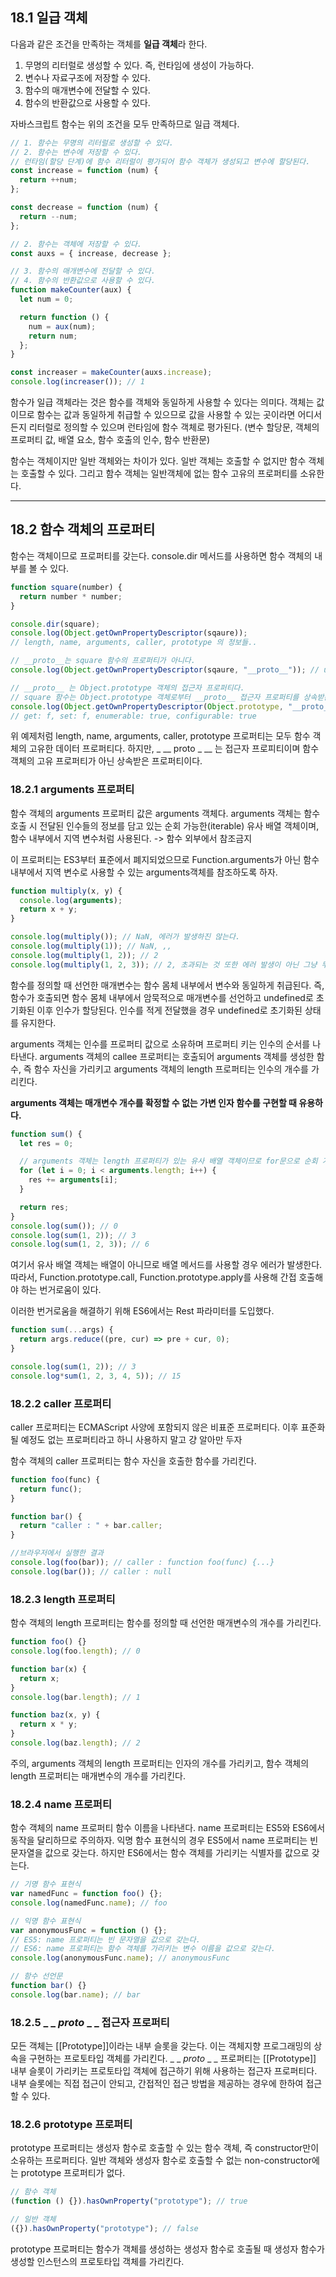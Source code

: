 ## 18.1 일급 객체

다음과 같은 조건을 만족하는 객체를 **일급 객체**라 한다.

1. 무명의 리터럴로 생성할 수 있다. 즉, 런타임에 생성이 가능하다.
2. 변수나 자료구조에 저장할 수 있다.
3. 함수의 매개변수에 전달할 수 있다.
4. 함수의 반환값으로 사용할 수 있다.

자바스크립트 함수는 위의 조건을 모두 만족하므로 일급 객체다.

```javascript
// 1. 함수는 무명의 리터럴로 생성할 수 있다.
// 2. 함수는 변수에 저장할 수 있다.
// 런타임(할당 단계)에 함수 리터럴이 평가되어 함수 객체가 생성되고 변수에 할당된다.
const increase = function (num) {
  return ++num;
};

const decrease = function (num) {
  return --num;
};

// 2. 함수는 객체에 저장할 수 있다.
const auxs = { increase, decrease };

// 3. 함수의 매개변수에 전달할 수 있다.
// 4. 함수의 반환값으로 사용할 수 있다.
function makeCounter(aux) {
  let num = 0;

  return function () {
    num = aux(num);
    return num;
  };
}

const increaser = makeCounter(auxs.increase);
console.log(increaser()); // 1
```

함수가 일급 객체라는 것은 함수를 객체와 동일하게 사용할 수 있다는 의미다. 객체는 값이므로 함수는 값과 동일하게 취급할 수 있으므로 값을 사용할 수 있는 곳이라면 어디서든지 리터럴로 정의할 수 있으며 런타임에 함수 객체로 평가된다. (변수 할당문, 객체의 프로퍼티 값, 배열 요소, 함수 호출의 인수, 함수 반환문)

함수는 객체이지만 일반 객체와는 차이가 있다. 일반 객체는 호출할 수 없지만 함수 객체는 호출할 수 있다. 그리고 함수 객체는 일반객체에 없는 함수 고유의 프로퍼티를 소유한다.

---

## 18.2 함수 객체의 프로퍼티

함수는 객체이므로 프로퍼티를 갖는다. console.dir 메서드를 사용하면 함수 객체의 내부를 볼 수 있다.

```javascript
function square(number) {
  return number * number;
}

console.dir(square);
console.log(Object.getOwnPropertyDescriptor(sqaure));
// length, name, arguments, caller, prototype 의 정보들..

// __proto__는 square 함수의 프로퍼티가 아니다.
console.log(Object.getOwnPropertyDescriptor(sqaure, "__proto__")); // undefined

// __proto__ 는 Object.prototype 객체의 접근자 프로퍼티다.
// square 함수는 Object.prototype 객체로부터 __proto__ 접근자 프로퍼티를 상속받는다.
console.log(Object.getOwnPropertyDescriptor(Object.prototype, "__proto__"));
// get: f, set: f, enumerable: true, configurable: true
```

위 예제처럼 length, name, arguments, caller, prototype 프로퍼티는 모두 함수 객체의 고유한 데이터 프로퍼티다.
하지만, _ \_\_ proto _ \_\_ 는 접근자 프로피티이며 함수 객체의 고유 프로퍼티가 아닌 상속받은 프로퍼티이다.

### 18.2.1 arguments 프로퍼티

함수 객체의 arguments 프로퍼티 값은 arguments 객체다. arguments 객체는 함수 호출 시 전달된 인수들의 정보를 담고 있는 순회 가능한(iterable) 유사 배열 객체이며, 함수 내부에서 지역 변수처럼 사용된다. -> 함수 외부에서 참조금지

이 프로퍼티는 ES3부터 표준에서 폐지되었으므로 Function.arguments가 아닌 함수 내부에서 지역 변수로 사용할 수 있는 arguments객체를 참조하도록 하자.

```javascript
function multiply(x, y) {
  console.log(arguments);
  return x + y;
}

console.log(multiply()); // NaN, 에러가 발생하진 않는다.
console.log(multiply(1)); // NaN, ,,
console.log(multiply(1, 2)); // 2
console.log(multiply(1, 2, 3)); // 2, 초과되는 것 또한 에러 발생이 아닌 그냥 무시된다.
```

함수를 정의할 때 선언한 매개변수는 함수 몸체 내부에서 변수와 동일하게 취급된다. 즉, 함수가 호출되면 함수 몸체 내부에서 암묵적으로 매개변수를 선언하고 undefined로 초기화된 이후 인수가 할당된다.
인수를 적게 전달했을 경우 undefined로 초기화된 상태를 유지한다.

arguments 객체는 인수를 프로퍼티 값으로 소유하며 프로퍼티 키는 인수의 순서를 나타낸다. arguments 객체의 callee 프로퍼티는 호출되어 arguments 객체를 생성한 함수, 즉 함수 자신을 가리키고 arguments 객체의 length 프로퍼티는 인수의 개수를 가리킨다.

**arguments 객체는 매개변수 개수를 확정할 수 없는 가변 인자 함수를 구현할 때 유용하다.**

```javascript
function sum() {
  let res = 0;

  // arguments 객체는 length 프로퍼티가 있는 유사 배열 객체이므로 for문으로 순회 가능.
  for (let i = 0; i < arguments.length; i++) {
    res += arguments[i];
  }

  return res;
}
console.log(sum()); // 0
console.log(sum(1, 2)); // 3
console.log(sum(1, 2, 3)); // 6
```

여기서 유사 배열 객체는 배열이 아니므로 배열 메서드를 사용할 경우 에러가 발생한다. 따라서, Function.prototype.call, Function.prototype.apply를 사용해 간접 호출해야 하는 번거로움이 있다.

이러한 번거로움을 해결하기 위해 ES6에서는 Rest 파라미터를 도입했다.

```javascript
function sum(...args) {
  return args.reduce((pre, cur) => pre + cur, 0);
}

console.log(sum(1, 2)); // 3
console.log*sum(1, 2, 3, 4, 5)); // 15
```

### 18.2.2 caller 프로퍼티

caller 프로퍼티는 ECMAScript 사양에 포함되지 않은 비표준 프로퍼티다. 이후 표준화될 예정도 없는 프로퍼티라고 하니 사용하지 말고 걍 알아만 두자

함수 객체의 caller 프로퍼티는 함수 자신을 호출한 함수를 가리킨다.

```javascript
function foo(func) {
  return func();
}

function bar() {
  return "caller : " + bar.caller;
}

//브라우저에서 실행한 결과
console.log(foo(bar)); // caller : function foo(func) {...}
console.log(bar()); // caller : null
```

### 18.2.3 length 프로퍼티

함수 객체의 length 프로퍼티는 함수를 정의할 때 선언한 매개변수의 개수를 가리킨다.

```javascript
function foo() {}
console.log(foo.length); // 0

function bar(x) {
  return x;
}
console.log(bar.length); // 1

function baz(x, y) {
  return x * y;
}
console.log(baz.length); // 2
```

주의,
arguments 객체의 length 프로퍼티는 인자의 개수를 가리키고, 함수 객체의 length 프로퍼티는 매개변수의 개수를 가리킨다.

### 18.2.4 name 프로퍼티

함수 객체의 name 프로퍼티 함수 이름을 나타낸다. name 프로퍼티는 ES5와 ES6에서 동작을 달리하므로 주의하자.
익명 함수 표현식의 경우 ES5에서 name 프로퍼티는 빈 문자열을 값으로 갖는다. 하지만 ES6에서는 함수 객체를 가리키는 식별자를 값으로 갖는다.

```javascript
// 기명 함수 표현식
var namedFunc = function foo() {};
console.log(namedFunc.name); // foo

// 익명 함수 표현식
var anonymousFunc = function () {};
// ES5: name 프로퍼티는 빈 문자열을 값으로 갖는다.
// ES6: name 프로퍼티는 함수 객체를 가리키는 변수 이름을 값으로 갖는다.
console.log(anonymousFunc.name); // anonymousFunc

// 함수 선언문
function bar() {}
console.log(bar.name); // bar
```

### 18.2.5 \_ \_ _proto_ \_ \_ 접근자 프로퍼티

모든 객체는 [[Prototype]]이라는 내부 슬롯을 갖는다. 이는 객체지향 프로그래밍의 상속을 구현하는 프로토타입 객체를 가리킨다.
\_ \_ _proto_ \_ \_ 프로퍼티는 [[Prototype]] 내부 슬롯이 가리키는 프로토타입 객체에 접근하기 위해 사용하는 접근자 프로퍼티다. 내부 슬롯에는 직접 접근이 안되고, 간접적인 접근 방법을 제공하는 경우에 한하여 접근할 수 있다.

### 18.2.6 prototype 프로퍼티

prototype 프로퍼티는 생성자 함수로 호출할 수 있는 함수 객체, 즉 constructor만이 소유하는 프로퍼티다.
일반 객체와 생성자 함수로 호출할 수 없는 non-constructor에는 prototype 프로퍼티가 없다.

```javascript
// 함수 객체
(function () {}).hasOwnProperty("prototype"); // true

// 일반 객체
({}).hasOwnProperty("prototype"); // false
```

prototype 프로퍼티는 함수가 객체를 생성하는 생성자 함수로 호출될 때 생성자 함수가 생성할 인스턴스의 프로토타입 객체를 가리킨다.
